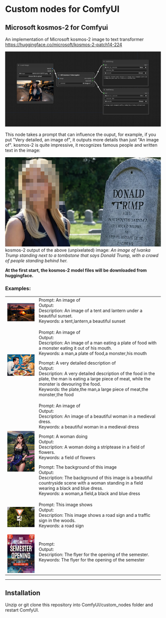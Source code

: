 # Custom nodes for ComfyUI

## Microsoft kosmos-2 for Comfyui

An implementation of Microsoft kosmos-2 image to text transformer \
https://huggingface.co/microsoft/kosmos-2-patch14-224

![](img/ComfyUI_00001_.png)

This node takes a prompt that can influence the ouput, for example, if you put "Very detailed, an image of", it outputs more details than just "An image of". kosmos-2 is quite impressive, it recognizes famous people and written text in the image:

![](img/ComfyUI_00132.jpg) \
kosmos-2 output of the above (unpixelated) image: _An image of Ivanka Trump standing next to a tombstone that says Donald Trump, with a crowd of people standing behind her._

**At the first start, the kosmos-2 model files will be downloaded from huggingface.**

### Examples:

<table>
    <tr>
        <td><img src="img/00049-2467344372.jpg" width="250"></td>
        <td>
            Prompt: An image of<br>
            Output:<br>
            Description: An image of a tent and lantern under a beautiful sunset.<br>
            Keywords: a tent,lantern,a beautiful sunset<p>
        </td>
    </tr>
    <tr>
        <td><img src="img/2023-12-05_18-14-17_8435.jpg" width="250"></td>
        <td>
            Prompt: An image of<br>
            Output:<br>
            Description: An image of a man eating a plate of food with a monster eating it out of his mouth.<br>
            Keywords: a man,a plate of food,a monster,his mouth
            <p>
            Prompt: A very detailed description of<br>
            Output:<br>
            Description: A very detailed description of the food in the plate, the man is eating a large piece of meat, while the monster is devouring the food.<br>
            Keywords: the plate,the man,a large piece of meat,the monster,the food<p>
        </td>
    </tr>
    <tr>
        <td><img src="img/2023-12-26-191725_546.jpg" width="250"></td>
        <td>
            Prompt: An image of<br>
            Output:<br>
            Description: An image of a beautiful woman in a medieval dress.<br>
            Keywords: a beautiful woman in a medieval dress
            <p>
            Prompt: A woman doing<br>
            Output:<br>
            Description: A woman doing a striptease in a field of flowers.<br>
            Keywords: a field of flowers
            <p>
            Prompt: The background of this image<br>
            Output:<br>
            Description: The background of this image is a beautiful countryside scene with a woman standing in a field wearing a black and blue dress.<br>
            Keywords: a woman,a field,a black and blue dress
        </td>
    </tr>
    <tr>
        <td><img src="img/road-sign-3425675009.jpg" width="250"></td>
        <td>
            Prompt: This image shows<br>
            Output:<br>
            Description: This image shows a road sign and a traffic sign in the woods.<br>
            Keywords: a road sign<p>
        </td>
    </tr>
    <tr>
        <td><img src="img/35_727584-2581741032.jpg" width="250"></td>
        <td>
            Prompt:<br>
            Output:<br>
            Description: The flyer for the opening of the semester.<br>
            Keywords: The flyer for the opening of the semester<p>
        </td>
    </tr>
</table>

<hr>

<h2>Installation</h2>

Unzip or git clone this repository into ComfyUI/custom_nodes folder and restart ComfyUI.
